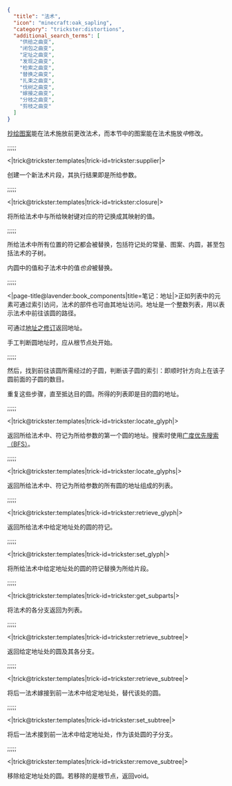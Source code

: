 ```json
{
  "title": "法术",
  "icon": "minecraft:oak_sapling",
  "category": "trickster:distortions",
  "additional_search_terms": [
    "供给之曲变",
    "闭包之曲变",
    "定址之曲变",
    "发现之曲变",
    "检索之曲变",
    "替换之曲变",
    "扎束之曲变",
    "伐树之曲变",
    "嫁接之曲变",
    "分枝之曲变",
    "剪枝之曲变"
  ]
}
```

[抄绘图案](^trickster:editing)能在法术施放前更改法术，而本节中的图案能在法术施放*中*修改。

;;;;;

<|trick@trickster:templates|trick-id=trickster:supplier|>

创建一个新法术片段，其执行结果即是所给参数。

;;;;;

<|trick@trickster:templates|trick-id=trickster:closure|>

将所给法术中与所给映射键对应的符记换成其映射的值。

;;;;;

所给法术中所有位置的符记都会被替换，包括符记处的常量、图案、内圆，甚至包括法术的子树。


内圆中的值和子法术中的值*也会*被替换。

;;;;;

<|page-title@lavender:book_components|title=笔记：地址|>正如列表中的元素可通过索引访问，法术的部件也可由其地址访问。地址是一个整数列表，用以表示法术中前往该圆的路径。


可通过[地址之修订](^trickster:editing#29)返回地址。


手工判断圆地址时，应从根节点处开始。

;;;;;

然后，找到前往该圆所需经过的子圆，判断该子圆的索引：即顺时针方向上在该子圆前面的子圆的数目。


重复这些步骤，直至抵达目的圆。所得的列表即是目的圆的地址。

;;;;;

<|trick@trickster:templates|trick-id=trickster:locate_glyph|>

返回所给法术中、符记为所给参数的第一个圆的地址。搜索时使用[广度优先搜索（BFS）](https://en.wikipedia.org/wiki/Breadth-first_search)。

;;;;;

<|trick@trickster:templates|trick-id=trickster:locate_glyphs|>

返回所给法术中、符记为所给参数的所有圆的地址组成的列表。

;;;;;

<|trick@trickster:templates|trick-id=trickster:retrieve_glyph|>

返回所给法术中给定地址处的圆的符记。

;;;;;

<|trick@trickster:templates|trick-id=trickster:set_glyph|>

将所给法术中给定地址处的圆的符记替换为所给片段。

;;;;;

<|trick@trickster:templates|trick-id=trickster:get_subparts|>

将法术的各分支返回为列表。

;;;;;

<|trick@trickster:templates|trick-id=trickster:retrieve_subtree|>

返回给定地址处的圆及其各分支。

;;;;;

<|trick@trickster:templates|trick-id=trickster:retrieve_subtree|>

将后一法术嫁接到前一法术中给定地址处，替代该处的圆。

;;;;;

<|trick@trickster:templates|trick-id=trickster:set_subtree|>

将后一法术接到前一法术中给定地址处，作为该处圆的子分支。

;;;;;

<|trick@trickster:templates|trick-id=trickster:remove_subtree|>

移除给定地址处的圆。若移除的是根节点，返回void。

